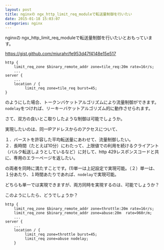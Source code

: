 ```yaml
---
layout: post
title: nginxの ngx_http_limit_req_moduleで転送量制御を行いたい
date: 2015-01-18 15:03:07
categories: nginx
---
```

<!-- {% raw %} -->
<p>nginxの ngx_http_limit_req_moduleで転送量制御を行いたいとおもっています。</p>

<p><a href="https://gist.github.com/miurahr/fe953d47f4148e15e517" rel="nofollow">https://gist.github.com/miurahr/fe953d47f4148e15e517</a></p>

<pre><code>http {
    limit_req_zone $binary_remote_addr zone=tile_req:20m rate=16r/s;
    ...
server {
    ...
    location / {
         limit_req zone=tile_req burst=45;
} 
</code></pre>

<p>のようにした場合、トークンバケットアルゴリズムにより流量制御ができます。<code>nodelay</code>をつければ、リーキーバケットアルゴリズム的に動作させられます。</p>

<p>さて、双方の良いとこ取りしたような制御は可能でしょうか。</p>

<p>実現したいのは、同一IPアドレスからのアクセスについて、</p>

<p>１．バーストを許容した平均転送量にあわせて、流量制御したい。<br>
２．長時間（たとえば10分）にわたって、上限値での利用を続けるクライアント（バルク転送しようとしているなど）に対して、http 429レスポンスコードと共に、専用のエラーページを返したい。</p>

<p>の両者を同時に満たすことです。(1)単一は上記設定で実現可能。（２）単一は、１分あたり、１時間あたりであれば、<code>nodelay</code>で実現可能。</p>

<p>どちらも単一では実現できますが、両方同時を実現するのは、可能でしょうか？</p>

<p>このようにしたら、どうでしょうか？</p>

<pre><code>http {
    limit_req_zone $binary_remote_addr zone=throttle:20m rate=16r/s;
    limit_req_zone $binary_remote_addr zone=abuse:20m  rate=960r/m;
    ...
server {
    ...
    location / {
         limit_req zone=throttle burst=45;
         limit_req zone=abuse nodelay;
    }
</code></pre>
<!-- {% endraw %} -->
